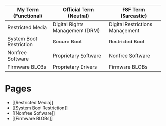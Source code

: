 | My Term (Functional)    | Official Term (Neutral)         | FSF Term (Sarcastic)            |
| ----------------------- | ------------------------------- | ------------------------------- |
| Restricted Media        | Digital Rights Management (DRM) | Digital Restrictions Management |
| System Boot Restriction | Secure Boot                     | Restricted Boot                 |
| Nonfree Software        | Proprietary Software            | Nonfree Software                |
| Firmware BLOBs          | Proprietary Drivers             | Firmware BLOBs                  |

# Pages
- [[Restricted Media]]
- [[System Boot Restriction]]
- [[Nonfree Software]]
- [[Firmware BLOBs]] 